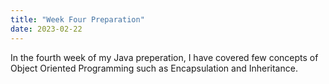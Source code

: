 ```yaml
---
title: "Week Four Preparation"
date: 2023-02-22
---
```


In the fourth week of my Java preperation, I have covered few concepts of Object Oriented Programming such as Encapsulation and Inheritance.
